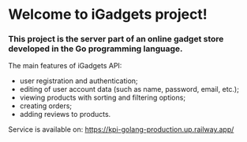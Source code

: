 # Welcome to iGadgets project!

### This project is the server part of an online gadget store developed in the Go programming language.

The main features of iGadgets API: 
 - user registration and authentication;
 - editing of user account data (such as name, password, email, etc.);
 - viewing products with sorting and filtering options;
 - creating orders;
 - adding reviews to products.

Service is available on: https://kpi-golang-production.up.railway.app/